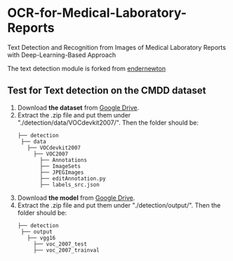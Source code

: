 # OCR-for-Medical-Laboratory-Reports
Text Detection and Recognition from Images of Medical Laboratory Reports with Deep-Learning-Based Approach

The text detection module is forked from [endernewton](https://github.com/endernewton/tf-faster-rcnn)

## Test for Text detection on the CMDD dataset
1. Download **the dataset** from [Google Drive](https://drive.google.com/file/d/1c8F2ZmqFhvc8_QQEJBxKhUYdsMSBgReJ/view?usp=sharing). 
2. Extract the .zip file and put them under "./detection/data/VOCdevkit2007/". Then the folder should be:
   ```
   ├── detection
    ├── data
      ├── VOCdevkit2007
        ├── VOC2007
          ├── Annotations
          ├── ImageSets
          ├── JPEGImages
          ├── editAnnotation.py
          ├── labels_src.json
   ```
3. Download **the model** from [Google Drive]().
4. Extract the .zip file and put them under "./detection/output/". Then the folder should be:
   ```
   ├── detection
    ├── output
      ├── vgg16
        ├── voc_2007_test
        ├── voc_2007_trainval
   ```
